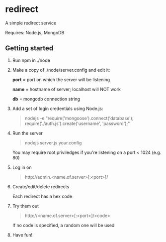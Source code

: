redirect
========

A simple redirect service

Requires: Node.js, MongoDB

Getting started
---------------

1. Run npm in ./node

2. Make a copy of ./node/server.config and edit it:

    __port__ = port on which the server will be listening
    
    __name__ = hostname of server; localhost will NOT work
    
    __db__   = mongodb connection string 

3. Add a set of login credentials using Node.js:
    > nodejs -e "require('mongoose').connect('database'); require('./auth.js').create('username', 'password');"
    
4. Run the server
    > nodejs server.js your.config

    You may require root priviledges if you're listening on a port < 1024 (e.g. 80)

5. Log in on
    > http://admin\.\<name.of.server\>[:\<port\>]/

6. Create/edit/delete redirects

    Each redirect has a hex code

7. Try them out
    > http://\<name.of.server\>[:\<port\>]/\<code\>

    If no code is specified, a random one will be used

8. Have fun!
